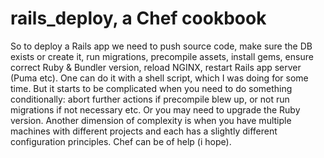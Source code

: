 # rails_deploy, a Chef cookbook

So to deploy a Rails app we need to push source code, make sure the DB exists or create it, run migrations, precompile assets, install gems, ensure correct Ruby & Bundler version, reload NGINX, restart Rails app server (Puma etc). One can do it with a shell script, which I was doing for some time. But it starts to be complicated when you need to do something conditionally: abort further actions if precompile blew up, or not run migrations if not necessary etc. Or you may need to upgrade the Ruby version. Another dimension of complexity is when you have multiple machines with different projects and each has a slightly different configuration principles. Chef can be of help (i hope).
